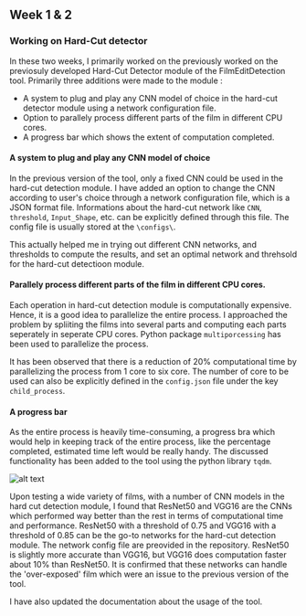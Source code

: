 ## Week 1 & 2
### Working on Hard-Cut detector

In these two weeks, I primarily worked on the previously worked on the previosuly developed Hard-Cut Detector module of the FilmEditDetection tool. Primarily three additions were made to the module : 

- A system to plug and play any CNN model of choice in the hard-cut detector module using a network configuration file.
- Option to parallely process different parts of the film in different CPU cores.
- A progress bar which shows the extent of computation completed.

#### A system to plug and play any CNN model of choice

In the previous version of the tool, only a fixed CNN could be used in the hard-cut detection module. I have added an option to change the CNN according to user's choice through a network configuration file, which is a JSON format file. Informations about the hard-cut network like `CNN`, `threshold`, `Input_Shape`, etc. can be explicitly defined through this file. The config file is usually stored at the `\configs\`.

This actually helped me in trying out different CNN networks, and thresholds to compute the results, and set an optimal network and threhsold for the hard-cut detectioon module.

#### Parallely process different parts of the film in different CPU cores.

Each operation in hard-cut detection module is computationally expensive. Hence, it is a good idea to parallelize the entire process. I approached the problem by spliiting the films into several parts and computing each parts seperately in seperate CPU cores. Python package `multiporcessing` has been used to parallelize the process.

It has been observed that there is a reduction of 20% computational time by parallelizing the process from 1 core to six core. The number of core to be used can also be explicitly defined in the `config.json` file under the key `child_process`.

#### A progress bar

As the entire process is heavily time-consuming, a progress bra which would help in keeping track of the entire process, like the percentage completed, estimated time left would be really handy. The discussed functionality has been added to the tool using the python library `tqdm`.

![alt text](https://github.com/tre3x/tre3x.github.io/blob/main/progress-bar.gif?raw=true)

Upon testing a wide variety of films, with a number of CNN models in the hard cut detection module, I found that ResNet50 and VGG16 are the CNNs which performed way better than the rest in terms of computational time and performance. ResNet50 with a threshold of 0.75 and VGG16 with a threshold of 0.85 can be the go-to networks for the hard-cut detection module. The network config file are preovided in the repository. ResNet50 is slightly more accurate than VGG16, but VGG16 does computation faster about 10% than ResNet50. It is confirmed that these networks can handle the 'over-exposed' film which were an issue to the previous version of the tool. 

I have also updated the documentation about the usage of the tool.

